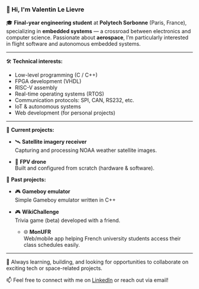 ### 👋 Hi, I'm Valentin Le Lievre

🎓 **Final-year engineering student** at **Polytech Sorbonne** (Paris, France), specializing in **embedded systems** — a crossroad between electronics and computer science. Passionate about **aerospace**, I’m particularly interested in flight software and autonomous embedded systems.

---

🛠️ **Technical interests:**
- Low-level programming (C / C++)
- FPGA development (VHDL)
- RISC-V assembly
- Real-time operating systems (RTOS)
- Communication protocols: SPI, CAN, RS232, etc.
- IoT & autonomous systems
- Web development (for personal projects)

---

🔭 **Current projects:**
- 🛰️ **Satellite imagery receiver**  
  Capturing and processing NOAA weather satellite images.

- 🚁 **FPV drone**  
  Built and configured from scratch (hardware & software).

🔭 **Past projects:**
- 🎮 **Gameboy emulator**  
  Simple Gameboy emulator written in C++
  
- 🎮 **WikiChallenge**  
  Trivia game (beta) developed with a friend.

  - 🌐 **MonUFR**  
  Web/mobile app helping French university students access their class schedules easily.

---

🌱 Always learning, building, and looking for opportunities to collaborate on exciting tech or space-related projects.

📫 Feel free to connect with me on [LinkedIn](https://www.linkedin.com/in/valentinlelievre) or reach out via email!
